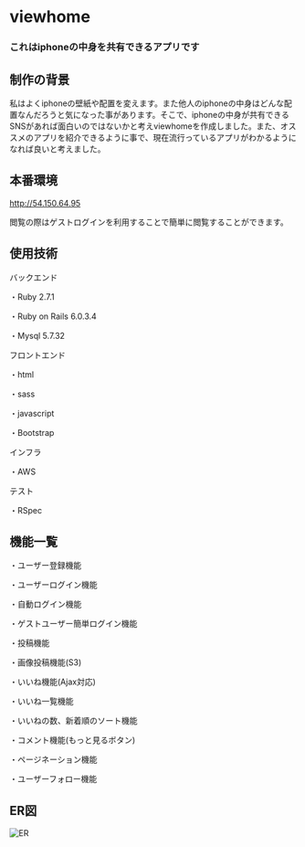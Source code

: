 # viewhome
### これはiphoneの中身を共有できるアプリです

## 制作の背景
私はよくiphoneの壁紙や配置を変えます。また他人のiphoneの中身はどんな配置なんだろうと気になった事があります。そこで、iphoneの中身が共有できるSNSがあれば面白いのではないかと考えviewhomeを作成しました。また、オススメのアプリを紹介できるように事で、現在流行っているアプリがわかるようになれば良いと考えました。

## 本番環境
http://54.150.64.95

閲覧の際はゲストログインを利用することで簡単に閲覧することができます。

## 使用技術
バックエンド

・Ruby 2.7.1

・Ruby on Rails 6.0.3.4

・Mysql 5.7.32

フロントエンド

・html

・sass

・javascript

・Bootstrap

インフラ

・AWS

テスト

・RSpec

## 機能一覧

・ユーザー登録機能

・ユーザーログイン機能

・自動ログイン機能

・ゲストユーザー簡単ログイン機能

・投稿機能

・画像投稿機能(S3)

・いいね機能(Ajax対応)

・いいね一覧機能

・いいねの数、新着順のソート機能

・コメント機能(もっと見るボタン)

・ページネーション機能

・ユーザーフォロー機能

## ER図
![ER](https://user-images.githubusercontent.com/70501780/100058625-ff546a00-2e6c-11eb-96e5-618ec6e05f47.jpg)



